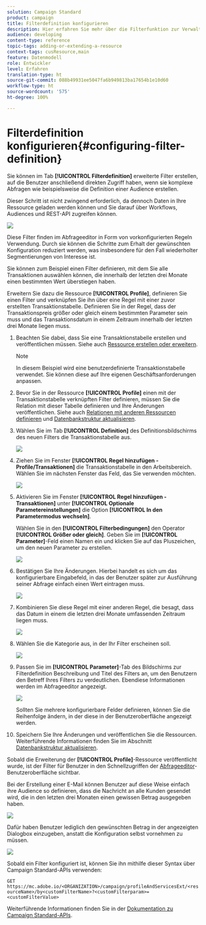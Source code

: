 ```yaml
---
solution: Campaign Standard
product: campaign
title: Filterdefinition konfigurieren
description: Hier erfahren Sie mehr über die Filterfunktion zur Verwaltung großer Datenmengen.
audience: developing
content-type: reference
topic-tags: adding-or-extending-a-resource
context-tags: cusResource,main
feature: Datenmodell
role: Entwickler
level: Erfahren
translation-type: ht
source-git-commit: 088b49931ee5047fa6b949813ba17654b1e10d60
workflow-type: ht
source-wordcount: '575'
ht-degree: 100%

---
```



# Filterdefinition konfigurieren{#configuring-filter-definition}

Sie können im Tab **[!UICONTROL Filterdefinition]** erweiterte Filter erstellen, auf die Benutzer anschließend direkten Zugriff haben, wenn sie komplexe Abfragen wie beispielsweise die Definition einer Audience erstellen.

Dieser Schritt ist nicht zwingend erforderlich, da dennoch Daten in Ihre Ressource geladen werden können und Sie darauf über Workflows, Audiences und REST-API zugreifen können.

![](assets/custom_resource_filter-definition.png)

Diese Filter finden im Abfrageeditor in Form von vorkonfigurierten Regeln Verwendung. Durch sie können die Schritte zum Erhalt der gewünschten Konfiguration reduziert werden, was insbesondere für den Fall wiederholter Segmentierungen von Interesse ist.

Sie können zum Beispiel einen Filter definieren, mit dem Sie alle Transaktionen auswählen können, die innerhalb der letzten drei Monate einen bestimmten Wert überstiegen haben.

Erweitern Sie dazu die Ressource **[!UICONTROL Profile]**, definieren Sie einen Filter und verknüpfen Sie ihn über eine Regel mit einer zuvor erstellten Transaktionstabelle. Definieren Sie in der Regel, dass der Transaktionspreis größer oder gleich einem bestimmten Parameter sein muss und das Transaktionsdatum in einem Zeitraum innerhalb der letzten drei Monate liegen muss.

1. Beachten Sie dabei, dass Sie eine Transaktionstabelle erstellen und veröffentlichen müssen. Siehe auch [Ressource erstellen oder erweitern](../../developing/using/creating-or-extending-the-resource.md).

   >[!NOTE]
   >
   >In diesem Beispiel wird eine benutzerdefinierte Transaktionstabelle verwendet. Sie können diese auf Ihre eigenen Geschäftsanforderungen anpassen.

1. Bevor Sie in der Ressource **[!UICONTROL Profile]** einen mit der Transaktionstabelle verknüpften Filter definieren, müssen Sie die Relation mit dieser Tabelle definieren und Ihre Änderungen veröffentlichen. Siehe auch [Relationen mit anderen Ressourcen definieren](../../developing/using/configuring-the-resource-s-data-structure.md#defining-links-with-other-resources) und [Datenbankstruktur aktualisieren](../../developing/using/updating-the-database-structure.md).
1. Wählen Sie im Tab **[!UICONTROL Definition]** des Definitionsbildschirms des neuen Filters die Transaktionstabelle aus.

   ![](assets/custom_resource_filter-definition_example-empty.png)

1. Ziehen Sie im Fenster **[!UICONTROL Regel hinzufügen - Profile/Transaktionen]** die Transaktionstabelle in den Arbeitsbereich. Wählen Sie im nächsten Fenster das Feld, das Sie verwenden möchten.

   ![](assets/custom_resource_filter-definition_example-field.png)

1. Aktivieren Sie im Fenster **[!UICONTROL Regel hinzufügen - Transaktionen]** unter **[!UICONTROL Optionale Parametereinstellungen]** die Option **[!UICONTROL In den Parametermodus wechseln]**.

   Wählen Sie in den **[!UICONTROL Filterbedingungen]** den Operator **[!UICONTROL Größer oder gleich]**. Geben Sie im **[!UICONTROL Parameter]**-Feld einen Namen ein und klicken Sie auf das Pluszeichen, um den neuen Parameter zu erstellen.

   ![](assets/custom_resource_filter-definition_example-parameter.png)

1. Bestätigen Sie Ihre Änderungen. Hierbei handelt es sich um das konfigurierbare Eingabefeld, in das der Benutzer später zur Ausführung seiner Abfrage einfach einen Wert eintragen muss.

   ![](assets/custom_resource_filter-definition_ex_edit-rule.png)

1. Kombinieren Sie diese Regel mit einer anderen Regel, die besagt, dass das Datum in einem die letzten drei Monate umfassenden Zeitraum liegen muss.

   ![](assets/custom_resource_filter-definition_example.png)

1. Wählen Sie die Kategorie aus, in der Ihr Filter erscheinen soll.

   ![](assets/custom_resource_filter-definition_category.png)

1. Passen Sie im **[!UICONTROL Parameter]**-Tab des Bildschirms zur Filterdefinition Beschreibung und Titel des Filters an, um den Benutzern den Betreff Ihres Filters zu verdeutlichen. Ebendiese Informationen werden im Abfrageeditor angezeigt.

   ![](assets/custom_resource_filter-definition_parameters.png)

   Sollten Sie mehrere konfigurierbare Felder definieren, können Sie die Reihenfolge ändern, in der diese in der Benutzeroberfläche angezeigt werden.

1. Speichern Sie Ihre Änderungen und veröffentlichen Sie die Ressourcen. Weiterführende Informationen finden Sie im Abschnitt [Datenbankstruktur aktualisieren](../../developing/using/updating-the-database-structure.md).

Sobald die Erweiterung der **[!UICONTROL Profile]**-Ressource veröffentlicht wurde, ist der Filter für Benutzer in den Schnellzugriffen der [Abfrageeditor](../../automating/using/editing-queries.md)-Benutzeroberfläche sichtbar.

Bei der Erstellung einer E-Mail können Benutzer auf diese Weise einfach ihre Audience so definieren, dass die Nachricht an alle Kunden gesendet wird, die in den letzten drei Monaten einen gewissen Betrag ausgegeben haben.

![](assets/custom_resource_filter-definition_email-audience.png)

Dafür haben Benutzer lediglich den gewünschten Betrag in der angezeigten Dialogbox einzugeben, anstatt die Konfiguration selbst vornehmen zu müssen.

![](assets/custom_resource_filter-definition_email-audience_filter.png)

Sobald ein Filter konfiguriert ist, können Sie ihn mithilfe dieser Syntax über Campaign Standard-APIs verwenden:

`GET https://mc.adobe.io/<ORGANIZATION>/campaign/profileAndServicesExt/<resourceName>/by<customFilterName>?<customFilterparam>=<customFilterValue>`

Weiterführende Informationen finden Sie in der [Dokumentation zu Campaign Standard-APIs](../../api/using/filtering.md#custom-filters).
